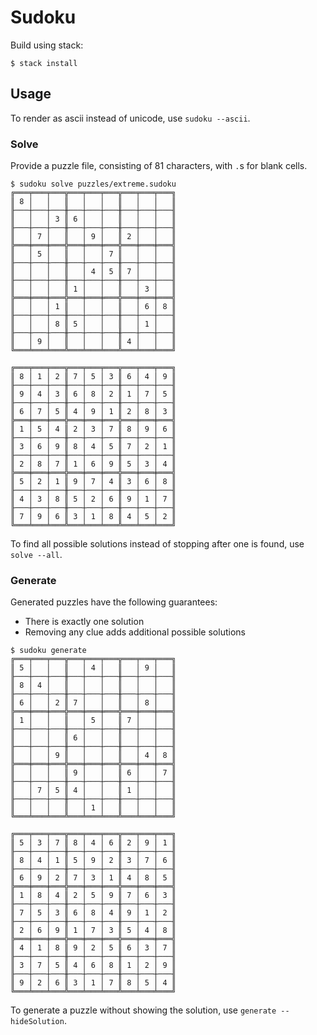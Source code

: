 # Sudoku

Build using stack:

```
$ stack install
```

## Usage

To render as ascii instead of unicode, use `sudoku --ascii`.

### Solve

Provide a puzzle file, consisting of 81 characters, with `.`s for blank cells.

```
$ sudoku solve puzzles/extreme.sudoku
╔═══╤═══╤═══╦═══╤═══╤═══╦═══╤═══╤═══╗
║ 8 │   │   ║   │   │   ║   │   │   ║
╟───┼───┼───╫───┼───┼───╫───┼───┼───╢
║   │   │ 3 ║ 6 │   │   ║   │   │   ║
╟───┼───┼───╫───┼───┼───╫───┼───┼───╢
║   │ 7 │   ║   │ 9 │   ║ 2 │   │   ║
╠═══╪═══╪═══╬═══╪═══╪═══╬═══╪═══╪═══╣
║   │ 5 │   ║   │   │ 7 ║   │   │   ║
╟───┼───┼───╫───┼───┼───╫───┼───┼───╢
║   │   │   ║   │ 4 │ 5 ║ 7 │   │   ║
╟───┼───┼───╫───┼───┼───╫───┼───┼───╢
║   │   │   ║ 1 │   │   ║   │ 3 │   ║
╠═══╪═══╪═══╬═══╪═══╪═══╬═══╪═══╪═══╣
║   │   │ 1 ║   │   │   ║   │ 6 │ 8 ║
╟───┼───┼───╫───┼───┼───╫───┼───┼───╢
║   │   │ 8 ║ 5 │   │   ║   │ 1 │   ║
╟───┼───┼───╫───┼───┼───╫───┼───┼───╢
║   │ 9 │   ║   │   │   ║ 4 │   │   ║
╚═══╧═══╧═══╩═══╧═══╧═══╩═══╧═══╧═══╝

╔═══╤═══╤═══╦═══╤═══╤═══╦═══╤═══╤═══╗
║ 8 │ 1 │ 2 ║ 7 │ 5 │ 3 ║ 6 │ 4 │ 9 ║
╟───┼───┼───╫───┼───┼───╫───┼───┼───╢
║ 9 │ 4 │ 3 ║ 6 │ 8 │ 2 ║ 1 │ 7 │ 5 ║
╟───┼───┼───╫───┼───┼───╫───┼───┼───╢
║ 6 │ 7 │ 5 ║ 4 │ 9 │ 1 ║ 2 │ 8 │ 3 ║
╠═══╪═══╪═══╬═══╪═══╪═══╬═══╪═══╪═══╣
║ 1 │ 5 │ 4 ║ 2 │ 3 │ 7 ║ 8 │ 9 │ 6 ║
╟───┼───┼───╫───┼───┼───╫───┼───┼───╢
║ 3 │ 6 │ 9 ║ 8 │ 4 │ 5 ║ 7 │ 2 │ 1 ║
╟───┼───┼───╫───┼───┼───╫───┼───┼───╢
║ 2 │ 8 │ 7 ║ 1 │ 6 │ 9 ║ 5 │ 3 │ 4 ║
╠═══╪═══╪═══╬═══╪═══╪═══╬═══╪═══╪═══╣
║ 5 │ 2 │ 1 ║ 9 │ 7 │ 4 ║ 3 │ 6 │ 8 ║
╟───┼───┼───╫───┼───┼───╫───┼───┼───╢
║ 4 │ 3 │ 8 ║ 5 │ 2 │ 6 ║ 9 │ 1 │ 7 ║
╟───┼───┼───╫───┼───┼───╫───┼───┼───╢
║ 7 │ 9 │ 6 ║ 3 │ 1 │ 8 ║ 4 │ 5 │ 2 ║
╚═══╧═══╧═══╩═══╧═══╧═══╩═══╧═══╧═══╝

```

To find all possible solutions instead of stopping after one is found, use `solve --all`.

### Generate

Generated puzzles have the following guarantees:
  *  There is exactly one solution
  *  Removing any clue adds additional possible solutions

```
$ sudoku generate
╔═══╤═══╤═══╦═══╤═══╤═══╦═══╤═══╤═══╗
║ 5 │   │   ║   │ 4 │   ║   │ 9 │   ║
╟───┼───┼───╫───┼───┼───╫───┼───┼───╢
║ 8 │ 4 │   ║   │   │   ║   │   │   ║
╟───┼───┼───╫───┼───┼───╫───┼───┼───╢
║ 6 │   │ 2 ║ 7 │   │   ║   │ 8 │   ║
╠═══╪═══╪═══╬═══╪═══╪═══╬═══╪═══╪═══╣
║ 1 │   │   ║   │ 5 │   ║ 7 │   │   ║
╟───┼───┼───╫───┼───┼───╫───┼───┼───╢
║   │   │   ║ 6 │   │   ║   │   │   ║
╟───┼───┼───╫───┼───┼───╫───┼───┼───╢
║   │   │ 9 ║   │   │   ║   │ 4 │ 8 ║
╠═══╪═══╪═══╬═══╪═══╪═══╬═══╪═══╪═══╣
║   │   │   ║ 9 │   │   ║ 6 │   │ 7 ║
╟───┼───┼───╫───┼───┼───╫───┼───┼───╢
║   │ 7 │ 5 ║ 4 │   │   ║ 1 │   │   ║
╟───┼───┼───╫───┼───┼───╫───┼───┼───╢
║   │   │   ║   │ 1 │   ║   │   │   ║
╚═══╧═══╧═══╩═══╧═══╧═══╩═══╧═══╧═══╝

╔═══╤═══╤═══╦═══╤═══╤═══╦═══╤═══╤═══╗
║ 5 │ 3 │ 7 ║ 8 │ 4 │ 6 ║ 2 │ 9 │ 1 ║
╟───┼───┼───╫───┼───┼───╫───┼───┼───╢
║ 8 │ 4 │ 1 ║ 5 │ 9 │ 2 ║ 3 │ 7 │ 6 ║
╟───┼───┼───╫───┼───┼───╫───┼───┼───╢
║ 6 │ 9 │ 2 ║ 7 │ 3 │ 1 ║ 4 │ 8 │ 5 ║
╠═══╪═══╪═══╬═══╪═══╪═══╬═══╪═══╪═══╣
║ 1 │ 8 │ 4 ║ 2 │ 5 │ 9 ║ 7 │ 6 │ 3 ║
╟───┼───┼───╫───┼───┼───╫───┼───┼───╢
║ 7 │ 5 │ 3 ║ 6 │ 8 │ 4 ║ 9 │ 1 │ 2 ║
╟───┼───┼───╫───┼───┼───╫───┼───┼───╢
║ 2 │ 6 │ 9 ║ 1 │ 7 │ 3 ║ 5 │ 4 │ 8 ║
╠═══╪═══╪═══╬═══╪═══╪═══╬═══╪═══╪═══╣
║ 4 │ 1 │ 8 ║ 9 │ 2 │ 5 ║ 6 │ 3 │ 7 ║
╟───┼───┼───╫───┼───┼───╫───┼───┼───╢
║ 3 │ 7 │ 5 ║ 4 │ 6 │ 8 ║ 1 │ 2 │ 9 ║
╟───┼───┼───╫───┼───┼───╫───┼───┼───╢
║ 9 │ 2 │ 6 ║ 3 │ 1 │ 7 ║ 8 │ 5 │ 4 ║
╚═══╧═══╧═══╩═══╧═══╧═══╩═══╧═══╧═══╝

```

To generate a puzzle without showing the solution, use `generate --hideSolution`.